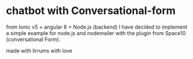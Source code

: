 # chatbot with Conversational-form 
from Ionic v5 + angular 8 + Node.js (backend)
I have decided to implement a simple example for node.js and nodemailer with the plugin from Space10 (conversational Form).

made with lirrums with love



